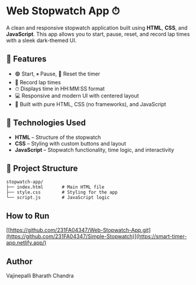 # Web Stopwatch App ⏱

A clean and responsive stopwatch application built using **HTML**, **CSS**, and **JavaScript**. This app allows you to start, pause, reset, and record lap times with a sleek dark-themed UI.

## 🚀 Features

- 🟢 Start, ⏸ Pause, 🔄 Reset the timer
- 📝 Record lap times
- ⏱ Displays time in HH:MM:SS format
- 💻 Responsive and modern UI with centered layout
- 🎨 Built with pure HTML, CSS (no frameworks), and JavaScript


## 🧠 Technologies Used

- **HTML** – Structure of the stopwatch
- **CSS** – Styling with custom buttons and layout
- **JavaScript** – Stopwatch functionality, time logic, and interactivity

## 📂 Project Structure
```
stopwatch-app/
├── index.html       # Main HTML file
├── style.css        # Styling for the app
└── script.js        # JavaScript logic
```
## How to Run
[[https://github.com/231FA04347/Web-Stopwatch-App.git](https://github.com/231FA04347/Simple-Stopwatch)](https://smart-timer-app.netlify.app/)
## Author
Vajinepalli Bharath Chandra
